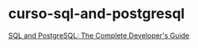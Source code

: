 # curso-sql-and-postgresql
[SQL and PostgreSQL: The Complete Developer's Guide](https://www.udemy.com/share/103GnxBEYSclhRTHo=/)
